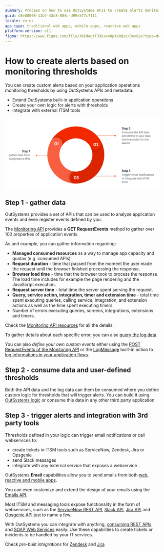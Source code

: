 ```yaml
---
summary: Process on how to use OutSystems APIs to create alerts monitoring thresholds. OutSystems APIs and metadata expose all the necessaty information and even allow you to create custom logging and events.
guid: d8e80008-11b7-43d8-804c-d99e577c7111
locale: en-us
app_type: traditional web apps, mobile apps, reactive web apps
platform-version: o11
figma: https://www.figma.com/file/XbkdagtFJ9kxan8pAx0Qsz/DevOps?type=design&node-id=1542%3A348&mode=design&t=dN0yGLL6D8INLkOx-1
---
```


# How to create alerts based on monitoring thresholds

You can create custom alerts based on your application operations monitoring thresholds by using OutSystems APIs and metadata:

* Extend OutSystems built-in application operations
* Create your own logic for alerts with thresholds
* Integrate with external ITSM tools

![](images/create-alerts-diag.png)


## Step 1 - gather data

OutSystems provides a set of APIs that can be used to analyze application events and even register events defined by you.

The [Monitoring API](https://success.outsystems.com/Documentation/11/Reference/OutSystems_APIs/PerformanceMonitoring_API) provides a **GET RequestEvents** method to gather over 100 properties of application events. 

As and example, you can gather information regarding:

* **Managed consumed resources** as a way to manage app capacity and quotas (e.g. consumed APIs)
* **Request duration** - time that passed from the moment the user made the request until the browser finished processing the response.
* **Browser load time** - time that the browser took to process the response. The load time includes for example the page rendering and the JavaScript execution.
* **Request server time** - total time the server spent serving the request.
* **Query, service action, integration, timer and extension time** - total time spent executing queries, calling service, integration, and extension actions as well as the time spent executing timers.
* Number of errors executing queries, screens, integrations, extensions and timers.

Check the [Monitoring API resources](https://success.outsystems.com/Documentation/11/Reference/OutSystems_APIs/PerformanceMonitoring_API#Resources) for all the details.


To gather details about each specific error, you can also [query the log data](https://success.outsystems.com/Documentation/11/Managing_the_Applications_Lifecycle/Monitor_and_Troubleshoot/Logging_database_and_architecture/Query_log_data).

You can also *define your own custom events* either using the [POST RequestEvents of the Monitoring API](https://success.outsystems.com/Documentation/11/Reference/OutSystems_APIs/PerformanceMonitoring_API#POST_RequestEvents) or the [LogMessage](https://success.outsystems.com/Documentation/11/Reference/OutSystems_APIs/System_Actions#LogMessage) built-in action to [log informations in your application flows](https://success.outsystems.com/Documentation/11/Developing_an_Application/Troubleshooting_Applications/Log_Information_in_Action_Flows).

## Step 2 - consume data and user-defined thresholds

Both the API data and the log data can them be consumed where you define custom logic for thresholds that will trigger alerts. You can build it using [OutSystems logic](https://success.outsystems.com/Documentation/11/Developing_an_Application/Implement_Application_Logic) or consume this data in any other third party application.

## Step 3 - trigger alerts and integration with 3rd party tools

Thresholds defined in your logic can trigger email notifications or call webservices to:

* create tickets in ITSM tools such as ServiceNow, Zendesk, Jira or Opsgenie
* send Slack messages
* integrate with any external service that exposes a webservice

OutSystems **Email** capabilities allow you to send emails from both [web](https://success.outsystems.com/Documentation/11/Developing_an_Application/Implement_Application_Logic/Send_an_Email_From_a_Web_Application), [reactive and mobile apps](https://success.outsystems.com/Documentation/11/Developing_an_Application/Implement_Application_Logic/Technical_Preview_-_Emails_in_Mobile_and_Reactive_Web_Apps/Sending_Emails).

You can even customize and extend the design of your emails using the [Emails API](https://success.outsystems.com/Documentation/11/Reference/OutSystems_APIs/Emails_API).

Most ITSM and messaging tools expose functionality in the form of webservices, such as the [ServiceNow REST API](https://docs.servicenow.com/bundle/paris-application-development/page/integrate/inbound-rest/concept/c_RESTAPI.html), [Slack API](https://api.slack.com/apis/connections), [Jira API](https://developer.atlassian.com/cloud/jira/platform/rest/v3/intro/) and [Opsgenie API](https://docs.opsgenie.com/v1.0/docs/alert-api) just to name a few.

With OutSystems you can integrate with anything, [consuming REST APIs](https://success.outsystems.com/Documentation/11/Extensibility_and_Integration/REST/Consume_REST_APIs) and [SOAP Web Services](https://success.outsystems.com/Documentation/11/Extensibility_and_Integration/SOAP/Consuming_SOAP_Web_Services) easily. Use these capabilities to create tickets or incidents to be handled by your IT services.

Check *pre-built integrations* for [Zendesk](https://www.outsystems.com/forge/component-overview/588/zendesk-connector) and [Jira](https://www.outsystems.com/blog/posts/jira-integration-app-feedback/)
